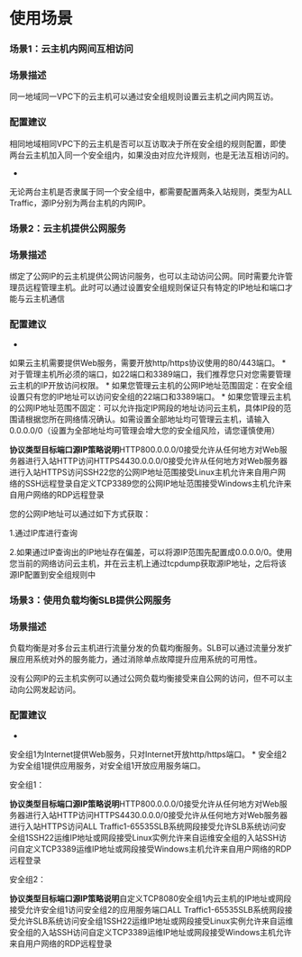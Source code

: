 # 使用场景

### **场景1：云主机内网间互相访问**

### **场景描述**

同一地域同一VPC下的云主机可以通过安全组规则设置云主机之间内网互访。

### **配置建议**

相同地域相同VPC下的云主机是否可以互访取决于所在安全组的规则配置，即使两台云主机加入同一个安全组内，如果没由对应允许规则，也是无法互相访问的。

* 
无论两台主机是否隶属于同一个安全组中，都需要配置两条入站规则，类型为ALL Traffic，源IP分别为两台主机的内网IP。

### **场景2：云主机提供公网服务**

### **场景描述**

绑定了公网IP的云主机提供公网访问服务，也可以主动访问公网。同时需要允许管理员远程管理主机。此时可以通过设置安全组规则保证只有特定的IP地址和端口才能与云主机通信

### **配置建议**

* 
如果云主机需要提供Web服务，需要开放http/https协议使用的80/443端口。
* 
对于管理主机所必须的端口，如22端口和3389端口，我们推荐您只对您需要管理云主机的IP开放访问权限。
* 
如果您管理云主机的公网IP地址范围固定：在安全组设置只有您的IP地址可以访问安全组的22端口和3389端口。
* 
如果您管理云主机的公网IP地址范围不固定：可以允许指定IP网段的地址访问云主机，具体IP段的范围请根据您所在网络情况确认。如需设置全部地址均可管理云主机，请输入0.0.0.0/0（设置为全部地址均可管理会增大您的安全组风险，请您谨慎使用）

**协议类型****目标端口****源IP****策略****说明**HTTP800.0.0.0/0接受允许从任何地方对Web服务器进行入站HTTP访问HTTPS4430.0.0.0/0接受允许从任何地方对Web服务器进行入站HTTPS访问SSH22您的公网IP地址范围接受Linux主机允许来自用户网络的SSH远程登录自定义TCP3389您的公网IP地址范围接受Windows主机允许来自用户网络的RDP远程登录

您的公网IP地址可以通过如下方式获取：

1.通过IP库进行查询

2.如果通过IP查询出的IP地址存在偏差，可以将源IP范围先配置成0.0.0.0/0。使用您当前的网络访问云主机，并在云主机上通过tcpdump获取源IP地址，之后将该源IP配置到安全组规则中

### **场景3：使用负载均衡SLB提供公网服务**

### **场景描述**

负载均衡是对多台云主机进行流量分发的负载均衡服务。SLB可以通过流量分发扩展应用系统对外的服务能力，通过消除单点故障提升应用系统的可用性。

没有公网IP的云主机实例可以通过公网负载均衡接受来自公网的访问，但不可以主动向公网发起访问。

### **配置建议**

* 
安全组1为Internet提供Web服务，只对Internet开放http/https端口。
* 
安全组2为安全组1提供应用服务，对安全组1开放应用服务端口。

安全组1：

**协议类型****目标端口****源IP****策略****说明**HTTP800.0.0.0/0接受允许从任何地方对Web服务器进行入站HTTP访问HTTPS4430.0.0.0/0接受允许从任何地方对Web服务器进行入站HTTPS访问ALL Traffic1-65535SLB系统网段接受允许SLB系统访问安全组1SSH22运维IP地址或网段接受Linux实例允许来自运维安全组的入站SSH访问自定义TCP3389运维IP地址或网段接受Windows主机允许来自用户网络的RDP远程登录

安全组2：

**协议类型****目标端口****源IP****策略****说明**自定义TCP8080安全组1内云主机的IP地址或网段接受允许安全组1访问安全组2的应用服务端口ALL Traffic1-65535SLB系统网段接受允许SLB系统访问安全组1SSH22运维IP地址或网段接受Linux实例允许来自运维安全组的入站SSH访问自定义TCP3389运维IP地址或网段接受Windows主机允许来自用户网络的RDP远程登录